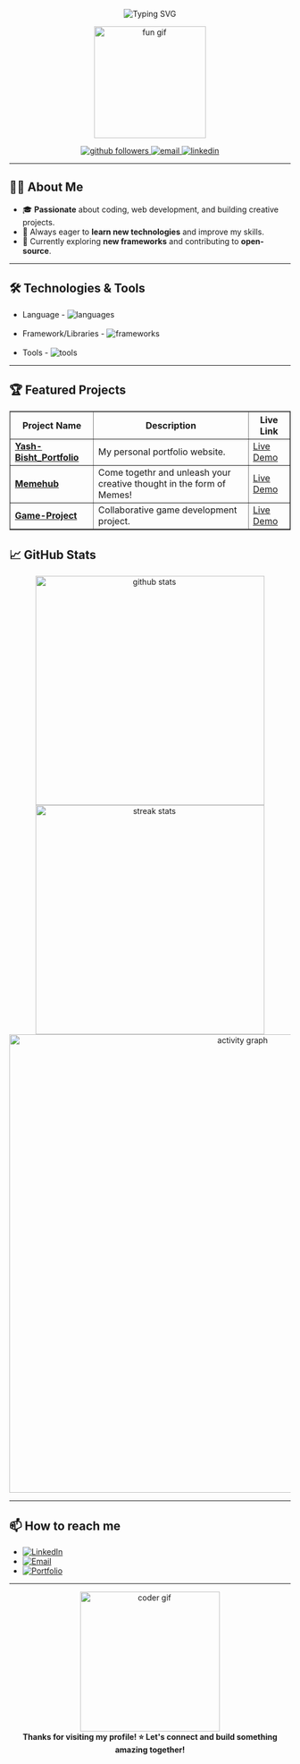<!-- Animated Header SVG -->
<p align="center">
  <img src="https://readme-typing-svg.demolab.com/?lines=Hi+there,+I'm+Yash+Bisht!;I'm+Developer;I'm+Problem+Solver;I'm+Tech+Enthusiast;Welcome+to+my+GitHub+profile!&center=true&width=500&height=50&color=F7971E&vCenter=true&pause=1000&size=30" alt="Typing SVG" />
</p>

<p align="center">
  <img src="https://media.giphy.com/media/26tn33aiTi1jkl6H6/giphy.gif" width="200" alt="fun gif"/>
</p>

<p align="center">
  <a href="https://github.com/yash-bisht711?tab=followers">
    <img src="https://img.shields.io/github/followers/yash-bisht711?label=Followers&style=social" alt="github followers" />
  </a>
  <a href="mailto:yashbisht711@gmail.com">
    <img src="https://img.shields.io/badge/Email-D14836?style=flat&logo=gmail&logoColor=white" alt="email" />
  </a>
  <a href="https://www.linkedin.com/in/yash-bisht-">
    <img src="https://img.shields.io/badge/LinkedIn-blue?style=flat&logo=linkedin" alt="linkedin" />
  </a>
</p>

---

## 👨‍💻 About Me

- 🎓 **Passionate** about coding, web development, and building creative projects.
- 🚀 Always eager to **learn new technologies** and improve my skills.
- 🌱 Currently exploring **new frameworks** and contributing to **open-source**.

---

## 🛠️ Technologies & Tools

<p align="center">
<ul>
  <li>Language - <img src="https://skillicons.dev/icons?i=js,ts,html,css" alt="languages" /></li><br>
  <li>Framework/Libraries - <img src="https://skillicons.dev/icons?i=react,nodejs,express,mongodb" alt="frameworks" /></li><br>
  <li>Tools - <img src="https://skillicons.dev/icons?i=git,vscode,redux" alt="tools" /></li>
</ul>
  <!-- <img src="https://skillicons.dev/icons?i=js,ts,react,nodejs,express,mongodb,python,html,css,git,vscode" /> -->
</p>
<!-- - **Languages:** JavaScript, TypeScript, Python, HTML, CSS
- **Frameworks/Libraries:** React, Node.js, Express, MongoDB
- **Tools:** Git, VS Code, GitHub Actions -->

---

## 🏆 Featured Projects

<table border="1" cellspacing="0" cellpadding="10" align="center">
  <thead>
    <tr>
      <th>Project Name</th>
      <th>Description</th>
      <th>Live Link</th>
    </tr>
  </thead>
  <tbody>
    <tr>
      <td><a href="https://github.com/yash-bisht711/Yash-Bisht_Portfolio"><b>Yash-Bisht_Portfolio</b></a></td>
      <td>My personal portfolio website.</td>
      <td><a href="https://yash-bisht711.github.io/Yash-Bisht_Portfolio/" target="_blank">Live Demo</a></td>
    </tr>
    <tr>
      <td><a href="https://github.com/yash-bisht711/star-war-explorer"><b>Memehub</b></a></td>
      <td>Come togethr and unleash your creative thought in the form of Memes!</td>
      <td><a href="https://memestream.vercel.app/" target="_blank">Live Demo</a></td>
    </tr>
    <tr>
      <td><a href="https://github.com/StutiSharan/Game-Project"><b>Game-Project</b></a></td>
      <td>Collaborative game development project.</td>
      <td><a href="https://stutisharan.github.io/Game-Project/" target="_blank">Live Demo</a></td>
    </tr>
  </tbody>
</table>

## 📈 GitHub Stats
<p align="center">
  <img src="https://github-readme-stats.vercel.app/api?username=yash-bisht711&show_icons=true&theme=radical" width="410" alt="github stats"/>
  <img src="https://github-readme-streak-stats.herokuapp.com/?user=yash-bisht711&theme=radical" width="410" alt="streak stats"/>
  <br>
  <img src="https://github-readme-activity-graph.vercel.app/graph?username=yash-bisht711&theme=rogue" width="820" alt="activity graph"/>
</p>


---

<h2>📫 How to reach me</h2>

<ul>
  <li>
    <a href="https://www.linkedin.com/in/yash-bisht-" target="_blank">
      <img src="https://img.shields.io/badge/LinkedIn-blue?style=flat&logo=linkedin" alt="LinkedIn"/>
    </a>
  </li>
  <li>
    <a href="mailto:yashbisht711@gmail.com">
      <img src="https://img.shields.io/badge/Email-D14836?style=flat&logo=gmail&logoColor=white" alt="Email"/>
    </a>
  </li>
  <li>
    <a href="https://yash-bisht711.github.io/Yash-Bisht_Portfolio/" target="_blank">
      <img src="https://img.shields.io/badge/Portfolio-24292e?style=flat&logo=github&logoColor=white" alt="Portfolio"/>
    </a>
  </li>
</ul>

---

<p align="center">
  <img src="https://media.giphy.com/media/qgQUggAC3Pfv687qPC/giphy.gif" width="250" alt="coder gif"/>
  <br>
  <b>Thanks for visiting my profile! ⭐ Let's connect and build something amazing together!</b>
</p>

